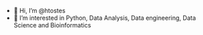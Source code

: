 - 👋 Hi, I’m @htostes
- 👀 I’m interested in Python, Data Analysis, Data engineering, Data Science and Bioinformatics

<!---
htostes/htostes is a ✨ special ✨ repository because its `README.md` (this file) appears on your GitHub profile.
You can click the Preview link to take a look at your changes.
--->
